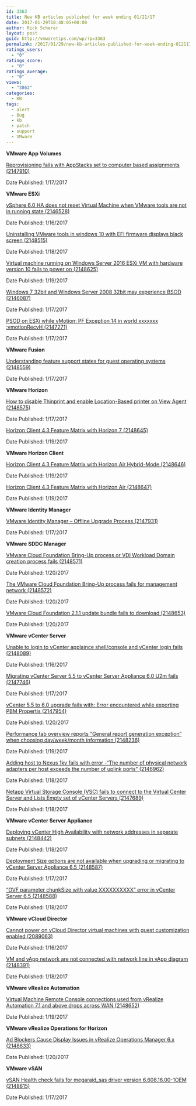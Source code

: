 ```yaml
---
id: 3363
title: New KB articles published for week ending 01/21/17
date: 2017-01-29T18:48:05+00:00
author: Rick Scherer
layout: post
guid: http://vmwaretips.com/wp/?p=3363
permalink: /2017/01/29/new-kb-articles-published-for-week-ending-012117/
ratings_users:
  - "0"
ratings_score:
  - "0"
ratings_average:
  - "0"
views:
  - "3862"
categories:
  - KB
tags:
  - alert
  - Bug
  - kb
  - patch
  - support
  - VMware
---
```

**VMware App Volumes** 
  
<a href="https://kb.vmware.com/kb/2147910" name="&lpos=apps_scodevmw : 12">Reprovisioning fails with AppStacks set to computer based assignments (2147910)</a>
  
Date Published: 1/17/2017

**VMware ESXi**
  
<a href="https://kb.vmware.com/kb/2146528" name="&lpos=apps_scodevmw : 13">vSphere 6.0 HA does not reset Virtual Machine when VMware tools are not in running state (2146528)</a>
  
Date Published: 1/16/2017
  
[Uninstalling VMware tools in windows 10 with EFI firmware displays black screen (2148515)](https://kb.vmware.com/kb/2148515)
  
Date Published: 1/18/2017
  
[Virtual machine running on Windows Server 2016 ESXi VM with hardware version 10 fails to power on (2148625)](https://kb.vmware.com/kb/2148625)
  
Date Published: 1/19/2017
  
[Windows 7 32bit and Windows Server 2008 32bit may experience BSOD (2146087)](https://kb.vmware.com/kb/2146087)
  
Date Published: 1/17/2017
  
[PSOD on ESXi while vMotion: PF Exception 14 in world xxxxxxx :vmotionRecvH (2147271)](https://kb.vmware.com/kb/2147271)
  
Date Published: 1/17/2017

**VMware Fusion**
  
[Understanding feature support states for guest operating systems (2148559)](https://kb.vmware.com/kb/2148559)
  
Date Published: 1/17/2017

<!--more-->

**VMware Horizon** 
  
[How to disable Thinprint and enable Location-Based printer on View Agent (2148575)](https://kb.vmware.com/kb/2148575)
  
Date Published: 1/17/2017
  
[Horizon Client 4.3 Feature Matrix with Horizon 7 (2148645)](https://kb.vmware.com/kb/2148645)
  
Date Published: 1/19/2017

**VMware Horizon Client**
  
[Horizon Client 4.3 Feature Matrix with Horizon Air Hybrid-Mode (2148646)](https://kb.vmware.com/kb/2148646)
  
Date Published: 1/19/2017
  
[Horizon Client 4.3 Feature Matrix with Horizon Air (2148647)](https://kb.vmware.com/kb/2148647)
  
Date Published: 1/19/2017

**VMware Identity Manager** 
  
<a href="https://kb.vmware.com/kb/2147931" name="&lpos=apps_scodevmw : 23">VMware Identity Manager – Offline Upgrade Process (2147931)</a>
  
Date Published: 1/17/2017

**VMware SDDC Manager** 
  
[VMware Cloud Foundation Bring-Up process or VDI Workload Domain creation process fails (2148571)](https://kb.vmware.com/kb/2148571)
  
Date Published: 1/20/2017
  
[The VMware Cloud Foundation Bring-Up process fails for management network (2148572)](https://kb.vmware.com/kb/2148572)
  
Date Published: 1/20/2017
  
[VMware Cloud Foundation 2.1.1 update bundle fails to download (2148653)](https://kb.vmware.com/kb/2148653)
  
Date Published: 1/20/2017

**VMware vCenter Server**
  
[Unable to login to vCenter applaince shell/console and vCenter login fails (2148089)](https://kb.vmware.com/kb/2148089)
  
Date Published: 1/16/2017
  
[Migrating vCenter Server 5.5 to vCenter Server Appliance 6.0 U2m fails (2147746)](https://kb.vmware.com/kb/2147746)
  
Date Published: 1/17/2017
  
[vCenter 5.5 to 6.0 upgrade fails with: Error encountered while exporting PBM Propertis (2147954)](https://kb.vmware.com/kb/2147954)
  
Date Published: 1/20/2017
  
[Performance tab overview reports “General report generation exception” when choosing day/week/month information (2148236)](https://kb.vmware.com/kb/2148236)
  
Date Published: 1/19/2017
  
[Adding host to Nexus 1kv fails with error -“The number of physical network adapters per host exceeds the number of uplink ports” (2146962)](https://kb.vmware.com/kb/2146962)
  
Date Published: 1/18/2017
  
[Netapp Virtual Storage Console (VSC) fails to connect to the Virtual Center Server and Lists Empty set of vCenter Servers (2147689)](https://kb.vmware.com/kb/2147689)
  
Date Published: 1/18/2017

**VMware vCenter Server Appliance** 
  
[Deploying vCenter High Availability with network addresses in separate subnets (2148442)](https://kb.vmware.com/kb/2148442)
  
Date Published: 1/18/2017
  
[Deployment Size options are not available when upgrading or migrating to vCenter Server Appliance 6.5 (2148587)](https://kb.vmware.com/kb/2148587)
  
Date Published: 1/17/2017
  
<a href="https://kb.vmware.com/kb/2148588" name="&lpos=apps_scodevmw : 35">“OVF parameter chunkSize with value XXXXXXXXXX” error in vCenter Server 6.5 (2148588)</a>
  
Date Published: 1/18/2017

**VMware vCloud Director**
  
<a href="https://kb.vmware.com/kb/2089063" name="&lpos=apps_scodevmw : 36">Cannot power on vCloud Director virtual machines with guest customization enabled (2089063)</a>
  
Date Published: 1/16/2017
  
<a href="https://kb.vmware.com/kb/2148391" name="&lpos=apps_scodevmw : 37">VM and vApp network are not connected with network line in vApp diagram (2148391)</a>
  
Date Published: 1/18/2017

**VMware vRealize Automation**
  
<a href="https://kb.vmware.com/kb/2148652" name="&lpos=apps_scodevmw : 38">Virtual Machine Remote Console connections used from vRealize Automation 7.1 and above drops across WAN (2148652)</a>
  
Date Published: 1/19/2017

**VMware vRealize Operations for Horizon**
  
<a href="https://kb.vmware.com/kb/2148633" name="&lpos=apps_scodevmw : 39">Ad Blockers Cause Display Issues in vRealize Operations Manager 6.x (2148633)</a>
  
Date Published: 1/20/2017

**VMware vSAN** 
  
<a href="https://kb.vmware.com/kb/2148615" name="&lpos=apps_scodevmw : 40">vSAN Health check fails for megaraid_sas driver version 6.608.16.00-1OEM (2148615)</a>
  
Date Published: 1/17/2017